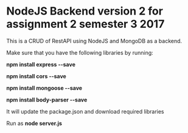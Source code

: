 # NodeJS Backend version 2 for assignment 2 semester 3 2017

This is a CRUD of RestAPI using NodeJS and MongoDB as a backend.

Make sure that you have the following libraries by running:
 
**npm install express --save**

**npm install cors --save**

**npm install mongoose --save**

**npm install body-parser --save**

It will update the package.json and download required libraries

Run as **node server.js**
